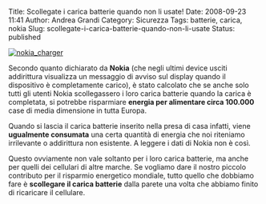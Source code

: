 Title: Scollegate i carica batterie quando non li usate!
Date: 2008-09-23 11:41
Author: Andrea Grandi
Category: Sicurezza
Tags: batterie, carica, nokia
Slug: scollegate-i-carica-batterie-quando-non-li-usate
Status: published

[![]({static}/images/2008/09/nokia_charger.jpg "nokia_charger")]()

Secondo quanto dichiarato da **Nokia** (che negli ultimi device usciti
addirittura visualizza un messaggio di avviso sul display quando il
dispositivo è completamente carico), è stato calcolato che se anche solo
tutti gli utenti Nokia scollegassero i loro carica batterie quando la
carica è completata, si potrebbe risparmiare **energia per alimentare
circa 100.000** case di media dimensione in tutta Europa.

Quando si lascia il carica batterie inserito nella presa di casa
infatti, viene **ugualmente consumata** una certa quantità di energia
che noi riteniamo irrilevante o addirittura non esistente. A leggere i
dati di Nokia non è così.

Questo ovviamente non vale soltanto per i loro carica batterie, ma anche
per quelli dei cellulari di altre marche. Se vogliamo dare il nostro
piccolo contributo per il risparmio energetico mondiale, tutto quello
che dobbiamo fare è **scollegare il carica batterie** dalla parete una
volta che abbiamo finito di ricaricare il cellulare.

